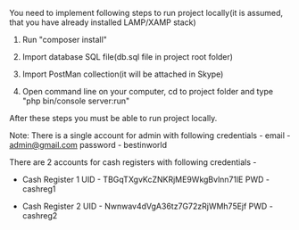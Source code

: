 You need to implement following steps to run project locally(it is assumed, that you have already installed LAMP/XAMP stack) 

1. Run "composer install"

2. Import database SQL file(db.sql file in project root folder)

3. Import PostMan collection(it will be attached in Skype)

4. Open command line on your computer, cd to project folder and type
"php bin/console server:run"

After these steps you must be able to run project locally.

Note:
There is a single account for admin with following credentials -
email - admin@gmail.com
password - bestinworld

There are 2 accounts for cash registers with following credentials -
- Cash Register 1
UID - TBGqTXgvKcZNKRjME9WkgBvlnn71lE
PWD - cashreg1

- Cash Register 2
UID - Nwnwav4dVgA36tz7G72zRjWMh75Ejf
PWD - cashreg2

